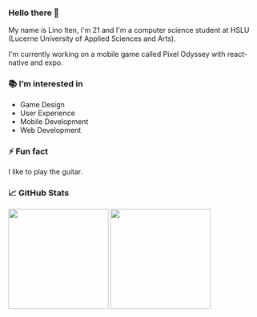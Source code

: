 ### Hello there 👋

My name is Lino Iten, i'm 21 and I'm a computer science student at HSLU (Lucerne
University of Applied Sciences and Arts).

I'm currently working on a mobile game called Pixel Odyssey with react-native
and expo.

### 📚 I’m interested in

- Game Design
- User Experience
- Mobile Development
- Web Development

### ⚡ Fun fact

I like to play the guitar.

### 📈 GitHub Stats

<div>
    <img align="center" style="height:200" src="https://github-readme-stats-linoiten.vercel.app/api/?username=linoiten&show_icons=true&theme=transparent&hide=prs" />
    <img align="center" style="height:200" src="https://github-readme-stats-linoiten.vercel.app/api/top-langs/?username=linoiten&layout=compact&theme=transparent" />
</div>
